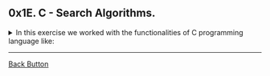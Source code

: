 ## 0x1E. C - Search Algorithms.

<details>
<summary>In this exercise we worked with the functionalities of C programming language like: </summary>
<br>

- Space Complexity.
- Big O notation.
- Search Algorithms.

</details>

---

[Back Button](https://github.com/FatChicken277/holbertonschool-low_level_programming)
